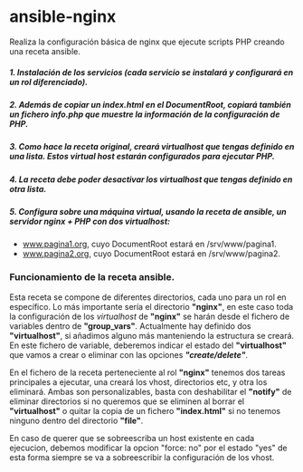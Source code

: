 # ansible-nginx
Realiza la configuración básica de nginx que ejecute scripts PHP creando una receta ansible.

##### 1. Instalación de los servicios (cada servicio se instalará y configurará en un rol diferenciado).
##### 2. Además de copiar un index.html en el DocumentRoot, copiará también un fichero info.php que muestre la información de la configuración de PHP.
##### 3. Como hace la receta original, creará virtualhost que tengas definido en una lista. Estos virtual host estarán configurados para ejecutar PHP.
##### 4. La receta debe poder desactivar los virtualhost que tengas definido en otra lista.
##### 5. Configura sobre una máquina virtual, usando la receta de ansible, un servidor nginx + PHP con dos virtualhost:
  * www.pagina1.org, cuyo DocumentRoot estará en /srv/www/pagina1.
  * www.pagina2.org, cuyo DocumentRoot estará en /srv/www/pagina2.

### Funcionamiento de la receta ansible.

Esta receta se compone de diferentes directorios, cada uno para un rol en específico. Lo más importante sería el directorio **"nginx"**, en este caso toda la configuración de los *virtualhost* de **"nginx"** se harán desde el fichero de variables dentro de **"group_vars"**. Actualmente hay definido dos **"virtualhost"**, si añadimos alguno más manteniendo la estructura se creará. En este fichero de variable, deberemos indicar el estado del **"virtualhost"** que vamos a crear o eliminar con las opciones ***"create/delete"***.

En el fichero de la receta perteneciente al rol **"nginx"** tenemos dos tareas principales a ejecutar, una creará los vhost, directorios etc, y otra los eliminará. Ambas son personalizables, basta con deshabilitar el **"notify"** de eliminar directorios si no queremos que se eliminen al borrar el **"virtualhost"** o quitar la copia de un fichero **"index.html"** si no tenemos ninguno dentro del directorio **"file"**.

En caso de querer que se sobreescriba un host existente en cada ejecucion, debemos modificar la opcion "force: no" por el estado "yes" de esta forma siempre se va a sobreescribir la configuración de los vhost.
